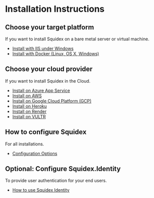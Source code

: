 # Installation Instructions

## Choose your target platform

If you want to install Squidex on a bare metal server or virtual machine.

* [Install with IIS under Windows](platforms/install-iis.md)
* [Install with Docker \(Linux, OS X, Windows\)](platforms/install-docker.md)

## Choose your cloud provider

If you want to install Squidex in the Cloud.

* [Install on Azure App Service](platforms/install-azure.md)
* [Install on AWS](platforms/install-on-aws.md)
* [Install on Google Cloud Platform \(GCP\)](platforms/install-on-gcp.md)
* [Install on Heroku](platforms/install-on-heroku.md)
* [Install on Render](platforms/install-on-render.md)
* [Install on VULTR](platforms/install-on-vultr.md)

## How to configure Squidex

For all installations.

* [Configuration Options](configuration.md)

## Optional: Configure Squidex.Identity

To provide user authentication for your end users.

* [How to use Squidex Identity](https://github.com/Squidex/squidex-docs2/tree/8d35c365b74878aa247c2d0b90867aceea77df1b/01-getting-started/identity/use-squidex-identity.md)

